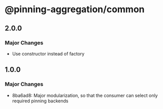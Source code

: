 # @pinning-aggregation/common

## 2.0.0

### Major Changes

- Use constructor instead of factory

## 1.0.0

### Major Changes

- 8ba6ad8: Major modularization, so that the consumer can select only required pinning backends
